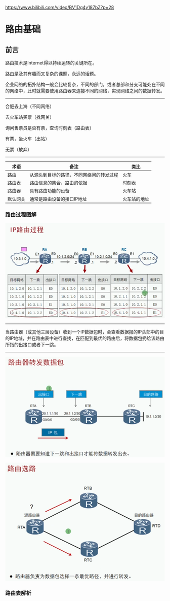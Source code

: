  https://www.bilibili.com/video/BV1Dg4y187bZ?p=28 

# 路由基础

## 前言

路由技术是Internet得以持续运转的关键所在。

路由是及其有趣而又复杂的课题，永远的话题。

企业网络的拓扑结构一般会比较复杂，不同的部门，或者总部和分支可能处在不同的网络中，此时就需要使用路由器来连接不同的网络，实现网络之间的数据转发。

------

合肥去上海（不同网络）

去火车站买票（找网关）

询问售票员是否有票，查询时刻表（路由表）

有票，坐火车（出站）

无票（放弃）

------

| 术语     | 备注                                     | 类比         |
| -------- | ---------------------------------------- | ------------ |
| 路由     | 从源头到目标的路径，不同网络间的转发过程 | 火车         |
| 路由表   | 路由信息的集合，路由的依据               | 时刻表       |
| 路由器   | 具有路由功能的设备                       | 火车站       |
| 默认网关 | 通常是路由设备的接口IP地址               | 火车站的地址 |

### 路由过程图解

![1595956017118](路由基础.assets/1595956017118.png)

------

当路由器（或其他三层设备）收到一个IP数据包时，会查看数据报的IP头部中的目的IP地址，并在路由表中进行查找，在匹配到最优的路由后，将数据包扔给该路由所指的出接口或者下一跳。

------

![1595957073548](路由基础.assets/1595957073548.png)

![1595957376349](路由基础.assets/1595957376349.png)

### 路由表解析


